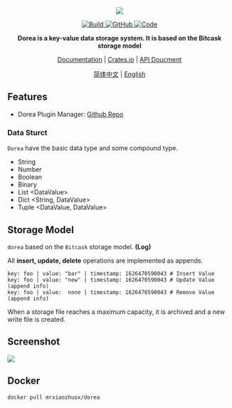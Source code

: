 <p align="center">
    <p align="center"><img src="http://wans-cloud.test.upcdn.net/uploads%2F2021%2F08%2F26%2F1_L49gNQNH_pixil-frame-0%20%285%29.png"/></p>
	<p align="center">
    <a href="https://github.com/mrxiaozhuox/Dorea/actions">
    	<img alt="Build" src="https://img.shields.io/github/workflow/status/mrxiaozhuox/Dorea/Rust?style=for-the-badge" />
    </a>
    <a href="https://github.com/mrxiaozhuox/Dorea/blob/master/LICENSE">
      <img alt="GitHub" src="https://img.shields.io/github/license/mrxiaozhuox/Dorea?style=for-the-badge">
    </a>
    <a href="https://github.com/mrxiaozhuox/Dorea/blob/master/LICENSE">
			<img alt="Code" src="https://img.shields.io/github/languages/code-size/mrxiaozhuox/Dorea?style=for-the-badge">
    </a>
	</p>
	<p align="center">
    <strong>Dorea is a key-value data storage system. It is based on the Bitcask storage model</strong>
	</p>
	<p align="center">
    <a href="http://dorea.mrxzx.info/">Documentation</a> | 
    <a href="https://crates.io/crates/dorea">Crates.io</a> | 
    <a href="https://docs.rs/dorea/">API Doucment</a>
	</p>
	<p align="center">
    <a href="https://github.com/mrxiaozhuox/dorea/blob/master/README.CN.md">简体中文</a> | 
    <a href="https://github.com/mrxiaozhuox/dorea/blob/master/README.md">English</a>
	</p>
</p>

## Features

- Dorea Plugin Manager: [Github Repo](https://github.com/doreadb/dorea-plugin-loader)

### Data Sturct

`Dorea` have the basic data type and some compound type.

- String
- Number
- Boolean
- Binary
- List \<DataValue>
- Dict \<String, DataValue>
- Tuple \<DataValue, DataValue>



## Storage Model

`dorea` based on the `Bitcask` storage model. **(Log)**

All **insert, update, delete** operations are implemented as appends.

```
key: foo | value: "bar" | timestamp: 1626470590043 # Insert Value
key: foo | value: "new" | timestamp: 1626470590043 # Update Value (append info)
key: foo | value:  none | timestamp: 1626470590043 # Remove Value (append info)
```

When a storage file reaches a maximum capacity, it is archived and a new write file is created.

## Screenshot

![](http://wans-cloud.test.upcdn.net/uploads%2F2021%2F08%2F26%2F1_5PJTELnd_%E6%B7%B1%E5%BA%A6%E6%88%AA%E5%9B%BE_20210826191636.png)

## Docker

```
docker pull mrxiaozhuox/dorea
```
